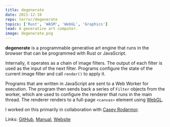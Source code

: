 ```yaml
---
title: degenerate
date: 2021-12-10
repo: terror/degenerate
topics: ['Rust', 'WASM', 'WebGL', 'Graphics']
lead: A generative art computer.
image: degenerate.png
---
```


**degenerate** is a programmable generative art engine that runs in the browser
that can be programmed with Rust or JavaScript.

Internally, it operates as a chain of image filters. The output of each filter
is used as the input of the next filter. Programs configure the state of the
current image filter and call `render()` to apply it.

Programs that are written in JavaScript are sent to a Web Worker for execution.
The program then sends back a series of `Filter` objects from the worker, which
are used to configure the renderer that runs in the main thread. The renderer
renders to a full-page `<canvas>` element using
[WebGL](https://developer.mozilla.org/en-US/docs/Web/API/WebGL_API).

I worked on this primarily in collaboration with
[Casey Rodarmor](https://rodarmor.com/).

Links: [GitHub](https://github.com/casey/degenerate),
[Manual](https://degenerate.computer/man/introduction.html),
[Website](https://degenerate.computer/)
